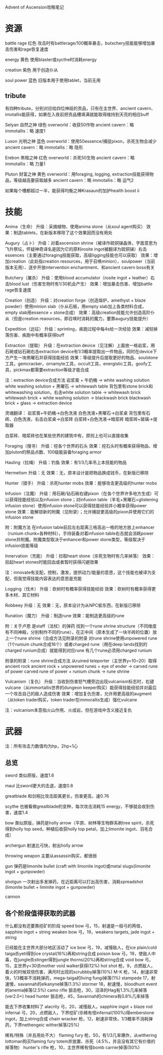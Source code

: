 Advent of Ascension攻略笔记

# 资源

battle rage
红色
攻击时有battlerage/100概率暴击，butxchery技能能够增加暴击伤害和rage恢复速度

energy
黄色
使用blaster或sycthe时消耗energy

creation
紫色
用于创造仆从

soul power
蓝色
旧版本用于使用tablet，当前无用

## tribute

有四种tribute，分别对应给四位神祇的贡品，只有在主世界、anciwnt cavern、imotallis能获得，如果在入夜前把贡品槽填满就能取得维持到天亮的相应buff

Selyan
自然之神 绿色
overworld：收获50作物
ancient cavern：略
immotallis：略
速度1

Luxon
光明之神 蓝色
overworld：使用50essence/捕捉pixon，杀死生物会减少
ancient cavern：略
immotallis：略
隐形

Erebon
黑暗之神 红色
overworld：杀死50生物
ancient cavern：略
immotallis：略
力量1

Pluton 
财富之神 黄色
overworld：用foraging, logging, extraction技能获得物品，等级越高要获取越多
ancient cavern：略
immotallis：略
运气2

如果每个槽都超过一半，能获得均衡之神Krasaun的加护health boost ii

# 技能

Anima（生命）
升级：采摘植物、使用anima stone（从soul agent购买）
效果：制造tablets，在新版本移除了这个效果因而没有用处

Augury（占卜）
升级：对着ascension shrine（被译作硫铜锑晶体，字面意思为飞升祭坛，怀疑神奇译名是因为它的原料rosite ingot被翻译为硫铜锑）右击essences（主要通过foraging技能获取，高级ligging技能也可以获取）
效果：增加creation（此处指creation resources，用于召唤minion）、soulpower（当前版本无用）、逐步开放intervention enchantment、和ancient cavern boss有关

Butchery（屠杀）
升级：使用blood accumulator（rosite ingot + leather）右击blood lust（伤害生物时有1/30机会产生）
效果：增加暴击伤害、增加battle rage恢复速度

Creation（创造）
升级：对creation forge（创造熔炉，amethyst + blaze powder）使用minion slab（仆从石板，用empty slab加上各类材料合成，empty slab用essence + stone合成）
效果：高级creation技能允许创造高阶仆从（但是creation reaources，即召唤时消耗的魔力，要靠augury技能提升）

Expedition（远征）
升级：sprinting，疾跑过程中每4s给一次经验
效果：减轻掉落伤害、疾跑中有概率获得buff

Extraction（提取）
升级：在extraction device（见注解）上面放一格岩浆，用石碗或钻石碗右击extraction device有1/3概率提取出一件物品，同时在device下方产生一块黑曜石并获得技能经验
效果：等级提升后提取更好的物品、soulstone工具，gemcracker，ornamyte工具，occult工具，energistic工具，goofy工具，pickmax都需要extraction等级才能合成

注：extraction device合成方法
岩浆膏 + 牛奶桶 → white washing solution
white washing solution + 黑曜石 → whitewash table
背包里有stone brick和whitewashing solution，右击white solution table → whitewash brick
whitewash brick + white washing solution → blackwash brick
blackwash brick + glass → extraction device

灵魂翻译：
岩浆膏+牛奶桶→白色洗液
白色洗液+黑曜石→白浆桌
背包里有石砖、白色洗液，右击白浆桌→白浆砖
白浆砖+白色洗液→暗浆砖
暗浆砖+玻璃→提取器

白浆砖、暗浆砖也在某些世界的建筑中有，原则上也可以直接收集

Foraging（搜寻）
升级：挖各个世界的石头
效果：挖石头时有概率获得物品、增加pluton的祭品点数、100级能装备foraging armor

Hauling（拉绳）
升级：钓鱼
效果：有1/3几率吊上本技能的物品

Hermetism
升级：无
效果：无，原本设计是把物品换成钱币，在新版已移除

Hunter（猎手）
升级：杀死hunter mobs
效果：能够攻击更高级的hunter mobs

Infusion（注魔）
升级：用石碗/钻石碗右键pixon（在各个世界许多地方生成）可以获得技能经验以及infusion stone；对infusion table（羊毛+黑曜石+glistening infusion stone）使用infusion stone可以获得技能经验并小概率获得power stone
效果：能解锁新的附魔（见附录）；允许捕捉更高级的pixon并使用它们的infusion stone

附：附魔方法
在infusion table前后左右距离三格高出一格的地方放上enhancer（runium chunk+各种材料），手持装备对着infusion table右击就会消耗power stone并附魔。附魔类型取决于enhancer和power stone类型，等级取决于infusion技能等级

Innervation（充能）
升级：捡取heart stone（杀死生物时有几率掉落）
效果：拾起heart stones时能回血或者暂时获得闪避效果

注：innovate有支配，控制，激发，提供动力/能量的意思，这个技能也被译为支配，但我觉得技能内容表达的意思是充能

Logging（伐木）
升级：砍树时有概率获得技能经验
效果：砍树时有概率获得更多木材、其它材料

Robbeey
升级：无
效果：无，原本设计为从NPC偷东西，在新版已移除

Runation（魔力）
升级：制造rune
效果：能制造更高级的rune

附：关于卢恩
是staff（法杖）的弹药
找到一个rune shrine structure（不同维度有不同神殿，分别制作不同的rune），在正中间（原本生成了一块半砖的位置）放上一个rune shrine（合成方法见附录的附录
对rune shrine使用unpowered rune（1个runium chunk合成16个）或者charged rune（用在deep lands找到的charged runium合成）就能得到对应rune
有几个rune必须用charged runium

附录的附录：rune shrine合成方法
从ruined teleporter（主世界y=10~20）取得ancient rock
ancient rock + unpowered runes + eye of ender → carved rune of power
carved rune of power + runium chunk → rune shrine

Vulcanism（复仇）
升级：当收到伤害怒气槽旁边出现vulcanism标志时，右键vulcane（从immortallis世界的dungeon keeper购买）能获得技能经验并对最后一个攻击自己的敌人造成伤害
效果：增加复仇伤害，允许用更高级的augment（从token trader购买，token trader在immorallis生成）强化vulcane

注：vulcanism本意指火山作用、火成岩，但在游戏中含义接近复仇

# 武器

注：所有攻击力数值均为hp，2hp=1心

## 总览

sword 类似原版，速度1.6

maul 比sword更大的击退，速度0.8

greatblade 和剑相比攻击距离更长，伤害更高，速0.76

scythe 也被看做greatblade的变种，每次攻击消耗15 energy，不够就会收到伤害，速度1.4

bow 类似原版，弹药是holly arrow（平原、树林等生物群系刷tree spirit，杀死得到holly top seed，种植后收获holly top petal，加上limonite ingot、羽毛合成）

archergun 射速比弓快，射出holly arrow

throwing weapon 主要从assassin购买，都很弱

gun 弹药是limonite bullet (craft with limonite ingot)或metal slugs(limonite ingot + gunpowder)

shotgun 一次射出多发弹药，在近距离可以打出高伤害，消耗spreadshot (limonite bullet + liminite ingot + gunpowder)

cannon

## 各个阶段值得获取的武器

什么都没有还要靠挖矿的阶段
speed bow 弓，15，射速是一般弓的两倍，sapphire ingot + string
weaken bow 弓，19，weakens targets, jade ingot + string

已经能在主世界大部分地区活动了
ice bow 弓，19，减慢敌人，在ice plain/cold taiga杀yeti得到ice crystal(16%)再和string合成
poison bow 弓，19，使敌人中毒，在jungle杀stinger得到jungle thorns(20%)再和string合成
void bow 弓，15，主世界y<30杀mother void walker获得(12%)
hot shot 枪，9，点燃敌人，着火的时候双倍伤害，满月时出现的scrubbby掉落(10%)
M-K 枪，14，射速非常快，1/3概率不消耗弹药，mega-taiga的living fungi掉落(1%)
stampede 17，射速慢，savannah的elkanyne掉落(1.3%)
stormer 18，射速慢，bloodhunt event的anemia掉落(2.5%)
camo rifle 狙击枪，30，沼泽的Hag有1.3%几率掉落(ver2.0+)
head hunter 狙击枪，45，Savannah的chimera有0.8%几率掉落

能去下界收集材料了
alacrity 弓，20，减慢敌人，sapphire ingot + blaze rod
infernal 弓，20，点燃敌人，下界挖矿/杀稀有怪infernal(100%)得emberstone ingot，加上string合成
chain wracker 枪，12，射速非常快，1/3概率不消耗弹药，下界nethengeic wither掉落(25%)

稀有/特殊（并且用处不大）
flaming fury 枪，50，有1/3几率爆炸，从withering lottoman购买flaming fury totem并放置、杀死（4.5%，并且没有其它有价值的掉落物）
hunter's rifle 枪，10，主世界稀有怪bomb carrier掉落(50%)